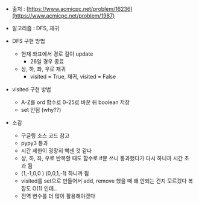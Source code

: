 - 출처 : [https://www.acmicpc.net/problem/16236](https://www.acmicpc.net/problem/1987)

- 알고리즘 : DFS, 재귀

- DFS 구현 방법
    - 현재 좌표에서 경로 길이 update
        - 26일 경우 종료
    - 상, 하, 좌, 우로 재귀
        - visited = True, 재귀, visited = False

- visited 구현 방법
    - A-Z를 ord 함수로 0-25로 바꾼 뒤 boolean 저장
    - set 안됨 (why??)

- 소감
    - 구글링 소스 코드 참고
    - pypy3 통과
    - 시간 제한이 굉장히 빡센 것 같다
    - 상, 하, 좌, 우로 반복할 때도 함수로 if문 쓰니 통과했다가 다시 하니까 시간 초과 됨
    - (1,-1,0,0 ) (0,0,1,-1) 하니까 됨
    - visited를 set으로 만들어서 add, remove 했을 때 왜 안되는 건지 모르겠다 복잡도 O(1) 인데..
    - 전역 변수를 더 많이 활용해야겠다